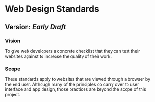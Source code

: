 # Web Design Standards

## Version: *Early Draft*

### Vision

To give web developers a concrete checklist that they can test their websites against to increase the quality of their work.

### Scope

These standards apply to websites that are viewed through a browser by the end user. Although many of the principles do carry over to user interface and app design, those practices are beyond the scope of this project.
